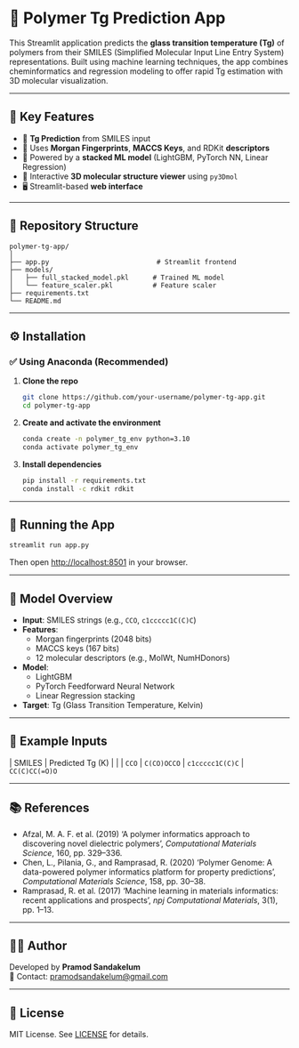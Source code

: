 # 🧪 Polymer Tg Prediction App

This Streamlit application predicts the **glass transition temperature (Tg)** of polymers from their SMILES (Simplified Molecular Input Line Entry System) representations. Built using machine learning techniques, the app combines cheminformatics and regression modeling to offer rapid Tg estimation with 3D molecular visualization.

---

## 📌 Key Features

- 🔬 **Tg Prediction** from SMILES input
- 🧬 Uses **Morgan Fingerprints**, **MACCS Keys**, and RDKit **descriptors**
- 🤖 Powered by a **stacked ML model** (LightGBM, PyTorch NN, Linear Regression)
- 💠 Interactive **3D molecular structure viewer** using `py3Dmol`
- 🖥️ Streamlit-based **web interface**

---

## 📁 Repository Structure

```
polymer-tg-app/
│
├── app.py                           # Streamlit frontend
├── models/
│   ├── full_stacked_model.pkl      # Trained ML model
│   └── feature_scaler.pkl          # Feature scaler
├── requirements.txt
└── README.md
```

---

## ⚙️ Installation

### ✅ Using Anaconda (Recommended)

1. **Clone the repo**
   ```bash
   git clone https://github.com/your-username/polymer-tg-app.git
   cd polymer-tg-app
   ```

2. **Create and activate the environment**
   ```bash
   conda create -n polymer_tg_env python=3.10
   conda activate polymer_tg_env
   ```

3. **Install dependencies**
   ```bash
   pip install -r requirements.txt
   conda install -c rdkit rdkit
   ```

---

## 🚀 Running the App

```bash
streamlit run app.py
```

Then open [http://localhost:8501](http://localhost:8501) in your browser.

---

## 🧠 Model Overview

- **Input**: SMILES strings (e.g., `CCO`, `c1ccccc1C(C)C`)
- **Features**:
  - Morgan fingerprints (2048 bits)
  - MACCS keys (167 bits)
  - 12 molecular descriptors (e.g., MolWt, NumHDonors)
- **Model**:
  - LightGBM
  - PyTorch Feedforward Neural Network
  - Linear Regression stacking
- **Target**: Tg (Glass Transition Temperature, Kelvin)

---

## 🔬 Example Inputs

| SMILES             | Predicted Tg (K) |
|
| `CCO`
| `C(CO)OCCO`
| `c1ccccc1C(C)C`
| `CC(C)CC(=O)O`

---

## 📚 References

- Afzal, M. A. F. et al. (2019) ‘A polymer informatics approach to discovering novel dielectric polymers’, *Computational Materials Science*, 160, pp. 329–336.
- Chen, L., Pilania, G., and Ramprasad, R. (2020) ‘Polymer Genome: A data-powered polymer informatics platform for property predictions’, *Computational Materials Science*, 158, pp. 30–38.
- Ramprasad, R. et al. (2017) ‘Machine learning in materials informatics: recent applications and prospects’, *npj Computational Materials*, 3(1), pp. 1–13.

---

## 🧑‍💻 Author

Developed by **Pramod Sandakelum**  
🔗 Contact: [pramodsandakelum@gmail.com](mailto:pramodsandakelum@gmail.com)

---

## 📃 License

MIT License. See [LICENSE](LICENSE) for details.
